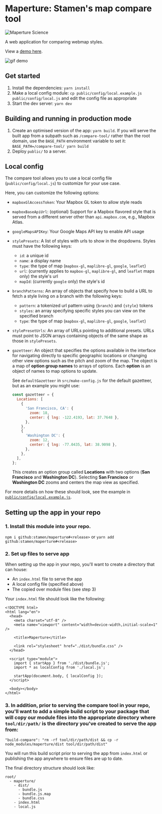 # Maperture: Stamen's map compare tool

![Maperture Science](silly_maperture_logo.png?raw=true)

A web application for comparing webmap styles.

View a [demo here](https://stamen.github.io/maperture/).

![gif demo](Maperture_demo.gif?raw=true)

## Get started

1. Install the dependencies: `yarn install`
2. Make a local config module: `cp public/config/local.example.js public/config/local.js` and edit the config file as appropriate
3. Start the dev server: `yarn dev`

## Building and running in production mode

1. Create an optimised version of the app: `yarn build`. If you will serve the built app from a subpath such as `/compare-tool/` rather than the root domain, use the `BASE_PATH` environment variable to set it: `BASE_PATH=/compare-tool/ yarn build`
2. Deploy `public/` to a server.

## Local config

The compare tool allows you to use a local config file (`public/config/local.js`) to customize for your use case.

Here, you can customize the following options:

- `mapboxGlAccessToken`: Your Mapbox GL token to allow style reads
- `mapboxBaseApiUrl`: (optional) Support for a Mapbox flavored style that is served from a different server other than `api.mapbox.com`, e.g., Mapbox Atlas.
- `googleMapsAPIKey`: Your Google Maps API key to enable API usage
- `stylePresets`: A list of styles with urls to show in the dropdowns. Styles must have the following keys:
  - `id`: a unique id
  - `name`: a display name
  - `type`: the type of map (`mapbox-gl`, `maplibre-gl`, `google`, `leaflet`)
  - `url`: (currently applies to `mapbox-gl`, `maplibre-gl`, and `leaflet` maps only) the style's url
  - `mapId`: (currently `google` only) the style's id
- `branchPatterns`: An array of objects that specify how to build a URL to fetch a style living on a branch with the following keys:
  - `pattern`: a tokenized url pattern using `{branch}` and `{style}` tokens
  - `styles`: an array specifying specific styles you can view on the specified branch
  - `type`: the type of map (`mapbox-gl`, `maplibre-gl`, `google`, `leaflet`)
- `stylePresetUrls`: An array of URLs pointing to additional presets. URLs must point to JSON arrays containing objects of the same shape as those in `stylePresets`.
- `gazetteer`: An object that specifies the options available in the interface for navigating directly to specific geographic locations or changing other view options such as the pitch and zoom of the map. The object is a map of **option group names** to arrays of options. Each **option** is an object of names to map options to update.

  See `defaultGazetteer` in `src/make-config.js` for the default gazetteer, but as an example you might use:

  ```js
  const gazetteer = {
    Locations: [
      {
        'San Francisco, CA': {
          zoom: 18,
          center: { lng: -122.4193, lat: 37.7648 },
        },
      },
      {
        'Washington DC': {
          zoom: 12,
          center: { lng: -77.0435, lat: 38.9098 },
        },
      },
    ],
  };
  ```

  This creates an option group called **Locations** with two options (**San Francisco** and **Washington DC**). Selecting **San Francisco** or **Washington DC** zooms and centers the map view as specified.

For more details on how these should look, see the example in [`public/config/local.example.js`](./public/config/local.example.js).

## Setting up the app in your repo

### 1. Install this module into your repo.

`npm i github:stamen/maperture#<release>` or `yarn add github:stamen/maperture#<release>`

### 2. Set up files to serve app

When setting up the app in your repo, you'll want to create a directory that can house:

- An `index.html` file to serve the app
- A local config file (specified above)
- The copied over module files (see step 3)

Your `index.html` file should look like the following:

```
<!DOCTYPE html>
<html lang="en">
  <head>
    <meta charset="utf-8" />
    <meta name="viewport" content="width=device-width,initial-scale=1" />

    <title>Maperture</title>

    <link rel="stylesheet" href="./dist/bundle.css" />
  </head>

  <script type="module">
    import { startApp } from './dist/bundle.js';
    import * as localConfig from './local.js';

    startApp(document.body, { localConfig });
  </script>

  <body></body>
</html>
```

### 3. In addition, prior to serving the compare tool in your repo, you'll want to add a simple build script to your package that will copy our module files into the appropriate directory where `tool/dir/path/` is the directory you've created to serve the app from:

`"build-compare": "rm -rf tool/dir/path/dist && cp -r node_modules/maperture/dist tool/dir/path/dist"`

You will run this build script prior to serving the app from `index.html` or publishing the app anywhere to ensure files are up to date.

The final directory structure should look like:

```
root/
  - maperture/
    - dist/
      - bundle.js
      - bundle.js.map
      - bundle.css
    - index.html
    - local.js
```
